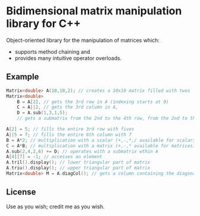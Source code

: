 # Bidimensional matrix manipulation library for C++
Object-oriented library for the manipulation of matrices which:
* supports method chaining and
* provides many intuitive operator overloads.

## Example

```C++
Matrix<double> A(10,10,2); // creates a 10x10 matrix filled with twos
Matrix<double>
    B = A[2], // gets the 3rd row in A (indexing starts at 0)
    C = A||2, // gets the 3rd column in A,
    D = A.sub(1,3,1,5);
    // gets a submatrix from the 2nd to the 4th row, from the 2nd to the 6th column

A[2] = 5; // fills the entire 3rd row with fives
A||5 = 7; // fills the entire 6th column with 7
B = A*2; // multiplication with a scalar (+,-,*,/ available for scalars)
C = A*B; // multiplication with a matrix (+,-,* available for matrices)
A.sub(2,4,2,6) += D; // operates with a submatrix wthin A
A[4][7] = -1; // accesses an element
A.tril().display(); // lower triangular part of matrix
A.triu().display(); // upper triangular part of matrix
Matrix<double> M = A.diagCol(); // gets a column containing the diagonal or pseudo-diagonal of the matrix
```

## License
Use as you wish; credit me as you wish.
